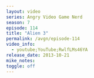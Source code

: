 ```yaml
---
layout: video
series: Angry Video Game Nerd
season: 7
episode: 114
title: "Alien 3"
permalink: /avgn/episode-114
video_info:
  - youtube;YouTube;RwlfLMs46YA
release_date: 2013-10-21
mike_notes:
toggle: off
---
```

